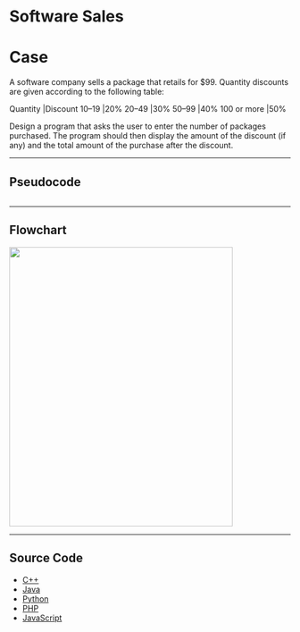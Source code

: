 # Software Sales

# Case

A software company sells a package that retails for $99. Quantity discounts are given according to the following table:

Quantity |Discount
10–19 |20%
20–49 |30%
50–99 |40%
100 or more |50%

Design a program that asks the user to enter the number of packages purchased. The program should then display the amount of the discount (if any) and the total amount of the purchase after the discount.

<hr>

## Pseudocode

```

```

<hr>

## Flowchart

<img src="design/.png" width="400" height="500">

<hr>

## Source Code

- [C++](source-code/.cpp)
- [Java](source-code/.java)
- [Python](source-code/.py)
- [PHP](source-code/.php)
- [JavaScript](source-code/.js)
